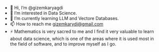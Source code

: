 - 👋 Hi, I’m @gizemkaryagdi
- 👀 I’m interested in Data Science.
- 🌱 I’m currently learning LLM and Vectore Databases.
- 📫 How to reach me gizemkarydi@gmail.com
- ⚡  Mathematics is very sacred to me and I find it very valuable to learn about data science, which is one of the areas where it is used most in the field of software, and to improve myself as I go.

<!---
gizemkaryagdi/gizemkaryagdi is a ✨ special ✨ repository because its `README.md` (this file) appears on your GitHub profile.
You can click the Preview link to take a look at your changes.
--->
